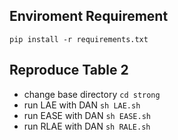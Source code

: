  ## Enviroment Requirement

`pip install -r requirements.txt`

## Reproduce Table 2
* change base directory
`cd strong`
* run LAE with DAN
`sh LAE.sh`
* run EASE with DAN
`sh EASE.sh`
* run RLAE with DAN
`sh RALE.sh`

